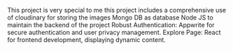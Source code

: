 This project is very special to me
this project includes a comprehensive use of cloudinary for storing the images
Mongo DB as database
Node JS to maintain the backend of the project
Robust Authentication: Appwrite for secure authentication and user privacy management.
Explore Page: React for frontend development, displaying dynamic content.
